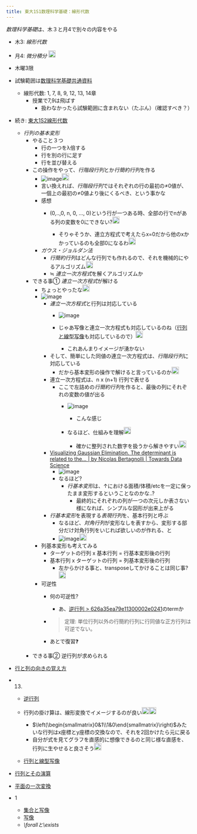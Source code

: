 ```yaml
---
title: 東大1S1数理科学基礎：線形代数
---
```


*数理科学基礎*は、木３と月4で別々の内容をやる

* 木3: *線形代数*

* 月4: *微分積分*
  <img src='https://scrapbox.io/api/pages/blu3mo-public/private/icon' alt='private.icon' height="19.5"/>

* 木曜3限

* 試験範囲は[数理科学基礎共通資料](%E6%95%B0%E7%90%86%E7%A7%91%E5%AD%A6%E5%9F%BA%E7%A4%8E%E5%85%B1%E9%80%9A%E8%B3%87%E6%96%99.md)
  
  * 線形代数: 1, 7, 8, 9, 12, 13, 14章
    * 授業で7,9は飛ばす
      * 扱わなかったら試験範囲に含まれない（たぶん）（確認すべき？）
* 続き: [東大1S2線形代数](%E6%9D%B1%E5%A4%A71S2%E7%B7%9A%E5%BD%A2%E4%BB%A3%E6%95%B0.md)
  
  * *行列の基本変形*
    * やること３つ
      * 行の一つをλ倍する
      * 行を別の行に足す
      * 行を並び替える
    * この操作をやって、*行階段行列*とか*行簡約行列*を作る
      * ![image](https://gyazo.com/84c066814fb4af63cf0f3fee75938bfd/thumb/1000)<img src='https://scrapbox.io/api/pages/blu3mo-public/private/icon' alt='private.icon' height="19.5"/>
      * 言い換えれば、*行階段行列*ではそれぞれの行の最初の≠0値が、一個上の最初の≠0値より後にくるべき、という事かな
      * 感想
        * (0,..,0, n, 0, ..., 0)という行が一つある時、全部の行でnがある列の変数を0にできない?<img src='https://scrapbox.io/api/pages/blu3mo-public/blu3mo/icon' alt='blu3mo.icon' height="19.5"/>

          * そりゃそうか、連立方程式で考えたらx=0だから他のxかかっているのも全部0になるわ<img src='https://scrapbox.io/api/pages/blu3mo-public/blu3mo/icon' alt='blu3mo.icon' height="19.5"/>
      * *ガウス・ジョルダン法*
        * *行簡約行列*はどんな行列でも作れるので、それを機械的にやるアルゴリズム<img src='https://scrapbox.io/api/pages/blu3mo-public/blu3mo/icon' alt='blu3mo.icon' height="19.5"/>
        * ≒ *連立一次方程式*を解くアルゴリズムか
    * できる事① *連立一次方程式*が解ける
      * ちょっとやったな<img src='https://scrapbox.io/api/pages/blu3mo-public/blu3mo/icon' alt='blu3mo.icon' height="19.5"/>
      * ![image](https://gyazo.com/4d859bfa488fcd70add4a1a36146825d/thumb/1000)
        * *連立一次方程式*と行列は対応している
          * ![image](https://i.kakeru.app/6d594b2bcb7dca37580a42f55230be16.svg)
          * じゃあ写像と連立一次方程式も対応しているのね（[行列と線型写像](%E8%A1%8C%E5%88%97%E3%81%A8%E7%B7%9A%E5%9E%8B%E5%86%99%E5%83%8F.md)も対応しているので）<img src='https://scrapbox.io/api/pages/blu3mo-public/blu3mo/icon' alt='blu3mo.icon' height="19.5"/>

            * これあんまりイメージが湧かない
        * そして、簡単にした同値の連立一次方程式は、*行階段行列*に対応している
          * だから基本変形の操作で解けると言っているのか<img src='https://scrapbox.io/api/pages/blu3mo-public/blu3mo/icon' alt='blu3mo.icon' height="19.5"/>
        * 連立一次方程式は、n x (n+1) 行列で表せる
          * ここで左詰めの*行簡約行列*を作ると、最後の列にそれぞれの変数の値が出る
            * ![image](https://i.kakeru.app/b23501dc47cc965173f995cb0149a14d.svg)
              * こんな感じ
            * なるほど、仕組みを理解<img src='https://scrapbox.io/api/pages/blu3mo-public/blu3mo/icon' alt='blu3mo.icon' height="19.5"/>

              * 確かに整列された数字を扱うから解きやすい<img src='https://scrapbox.io/api/pages/blu3mo-public/blu3mo/icon' alt='blu3mo.icon' height="19.5"/>
        * [Visualizing Gaussian Elimination. The determinant is related to the… | by Nicolas Bertagnolli | Towards Data Science](https://towardsdatascience.com/visualizing-gaussian-elimination-6cb6fdb59475)
          * ![image](https://miro.medium.com/max/1280/1*XFmDO6tv4mPscdZnSpf35Q.gif)
          * なるほど?
            * *行基本変形*は、↑における面積/体積/etcを一定に保ったまま変形するということなのかな..?
              * 最終的にそれぞれの列が一つの次元しか表さない様になれば、シンプルな図形が出来上がる
        * *行基本変形*を表現する*表現行列*を、基本行列と呼ぶ
          * なるほど、*対角行列*が変形なしを表すから、変形する部分だけ対角行列をいじれば欲しいのが作れる、と
          * ![image](https://gyazo.com/8e933dfcba72a2621ebc5d3b9b8b61fb/thumb/1000)<img src='https://scrapbox.io/api/pages/blu3mo-public/private/icon' alt='private.icon' height="19.5"/>
      * 列基本変形も考えてみる
        * ターゲットの行列 x 基本行列 = 行基本変形後の行列
        * 基本行列 x ターゲットの行列 = 列基本変形後の行列
          * 左からかける事と、transposeしてかけることは同じ事?<img src='https://scrapbox.io/api/pages/blu3mo-public/blu3mo/icon' alt='blu3mo.icon' height="19.5"/>
      * 可逆性
        * 何の可逆性?
          * あ、[逆行列 > 626a35ea79e11300002e0241](%E9%80%86%E8%A1%8C%E5%88%97.md#626a35ea79e11300002e0241)のtermか
        * 
           > 
           > 定理: 単位行列以外の行簡約行列に行同値な正方行列は可逆でない。
        
        * あとで復習❓
    * できる事② 逆行列が求められる
* [行と列の向きの覚え方](%E8%A1%8C%E3%81%A8%E5%88%97%E3%81%AE%E5%90%91%E3%81%8D%E3%81%AE%E8%A6%9A%E3%81%88%E6%96%B9.md)

* 
  13. 
  * [逆行列](%E9%80%86%E8%A1%8C%E5%88%97.md)
  * 行列の掛け算は、線形変換でイメージするのが良い<img src='https://scrapbox.io/api/pages/blu3mo-public/blu3mo/icon' alt='blu3mo.icon' height="19.5"/><img src='https://scrapbox.io/api/pages/blu3mo-public/blu3mo/icon' alt='blu3mo.icon' height="19.5"/>

    * $\left(\begin{smallmatrix}0&1\\1&0\end{smallmatrix}\right)$みたいな行列はx座標とy座標の交換なので、それを2回かけたら元に戻る
    * 自分が式を見てグラフを直感的に想像できるのと同じ様な直感を、行列に生やせると良さそう<img src='https://scrapbox.io/api/pages/blu3mo-public/blu3mo/icon' alt='blu3mo.icon' height="19.5"/>
  * [行列と線型写像](%E8%A1%8C%E5%88%97%E3%81%A8%E7%B7%9A%E5%9E%8B%E5%86%99%E5%83%8F.md)
* [行列とその演算](%E8%A1%8C%E5%88%97%E3%81%A8%E3%81%9D%E3%81%AE%E6%BC%94%E7%AE%97.md)

* [平面の一次変換](%E5%B9%B3%E9%9D%A2%E3%81%AE%E4%B8%80%E6%AC%A1%E5%A4%89%E6%8F%9B.md)

* 1
  
  * [集合と写像](%E9%9B%86%E5%90%88%E3%81%A8%E5%86%99%E5%83%8F.md)
  * [写像](%E5%86%99%E5%83%8F.md)
  * *\\forallと\exists*
